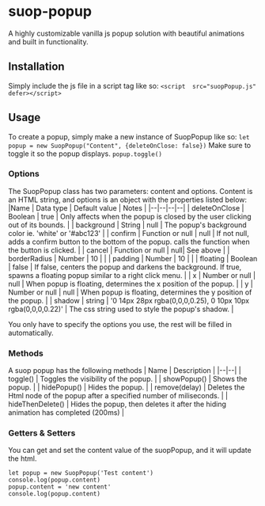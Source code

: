 
# suop-popup
A highly customizable vanilla js popup solution with beautiful animations and built in functionality.

## Installation
Simply include the js file in a script tag like so:
``<script  src="suopPopup.js"  defer></script>``
## Usage
To create a popup, simply make a new instance of SuopPopup like so:
``let popup = new SuopPopup("Content", {deleteOnClose: false})``
Make sure to toggle it so the popup displays.
``popup.toggle()``
### Options
The SuopPopup class has two parameters: content and options. Content is an HTML string, and options is an  object with the properties listed below:
|Name | Data type | Default value | Notes |
|--|--|--|--|
| deleteOnClose | Boolean | true | Only affects when the popup is closed by the user clicking out of its bounds. |
| background | String | null | The popup's background color ie. 'white' or '#abc123' |
| confirm | Function or null | null | If not null, adds a confirm button to the bottom of the popup. calls the function when the button is clicked. |
| cancel | Function or null | null| See above |
| borderRadius | Number | 10 | |
| padding | Number | 10 | |
| floating | Boolean | false | If false, centers the popup and darkens the background. If true, spawns a floating popup similar to a right click menu. |
| x | Number or null | null | When popup is floating, determines the x position of the popup. |
| y | Number or null | null | When popup is floating, determines the y position of the popup. |
| shadow | string | '0 14px 28px rgba(0,0,0,0.25), 0 10px 10px rgba(0,0,0,0.22)' | The css string used to style the popup's shadow. |

You only have to specify the options you use, the rest will be filled in automatically.
### Methods
A suop popup has the following methods
| Name | Description |
|--|--|
| toggle() | Toggles the visibility of the popup. |
| showPopup() | Shows the popup. |
| hidePopup() | Hides the popup. |
| remove(delay) | Deletes the Html node of the popup after a specified number of miliseconds. |
| hideThenDelete() | Hides the popup, then deletes it after the hiding animation has completed (200ms) |
### Getters & Setters
You can get and set the content value of the suopPopup, and it will update the html.
```
let popup = new SuopPopup('Test content')
console.log(popup.content)
popup.content = 'new content'
console.log(popup.content)
```

